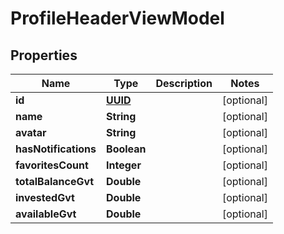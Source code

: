 
# ProfileHeaderViewModel

## Properties
Name | Type | Description | Notes
------------ | ------------- | ------------- | -------------
**id** | [**UUID**](UUID.md) |  |  [optional]
**name** | **String** |  |  [optional]
**avatar** | **String** |  |  [optional]
**hasNotifications** | **Boolean** |  |  [optional]
**favoritesCount** | **Integer** |  |  [optional]
**totalBalanceGvt** | **Double** |  |  [optional]
**investedGvt** | **Double** |  |  [optional]
**availableGvt** | **Double** |  |  [optional]



